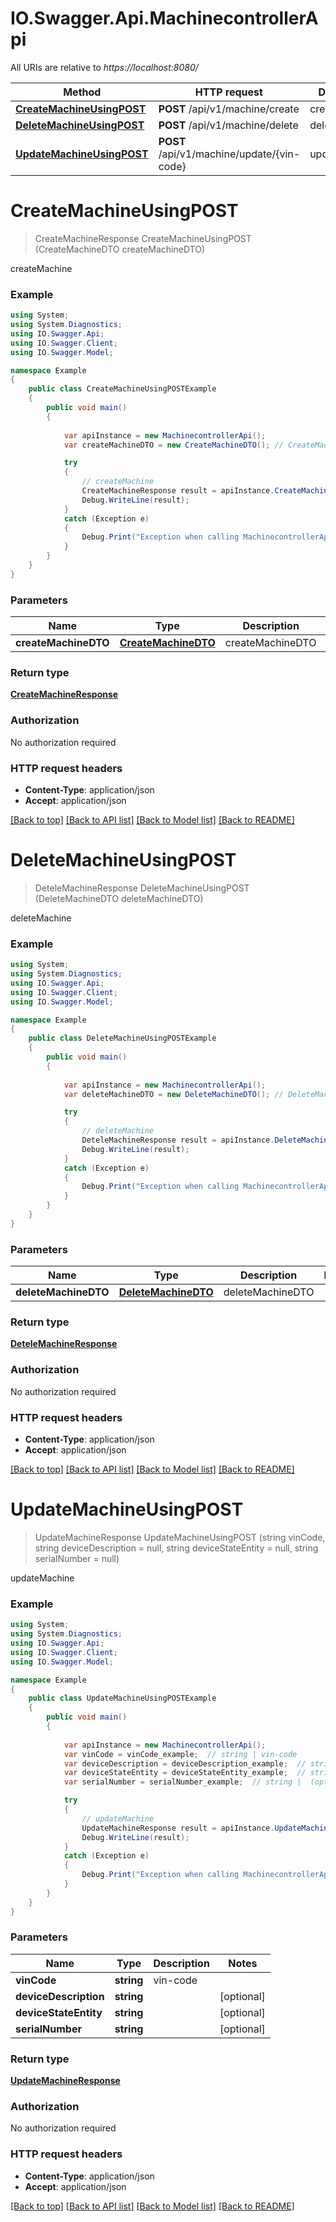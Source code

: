 # IO.Swagger.Api.MachinecontrollerApi

All URIs are relative to *https://localhost:8080/*

Method | HTTP request | Description
------------- | ------------- | -------------
[**CreateMachineUsingPOST**](MachinecontrollerApi.md#createmachineusingpost) | **POST** /api/v1/machine/create | createMachine
[**DeleteMachineUsingPOST**](MachinecontrollerApi.md#deletemachineusingpost) | **POST** /api/v1/machine/delete | deleteMachine
[**UpdateMachineUsingPOST**](MachinecontrollerApi.md#updatemachineusingpost) | **POST** /api/v1/machine/update/{vin-code} | updateMachine


<a name="createmachineusingpost"></a>
# **CreateMachineUsingPOST**
> CreateMachineResponse CreateMachineUsingPOST (CreateMachineDTO createMachineDTO)

createMachine

### Example
```csharp
using System;
using System.Diagnostics;
using IO.Swagger.Api;
using IO.Swagger.Client;
using IO.Swagger.Model;

namespace Example
{
    public class CreateMachineUsingPOSTExample
    {
        public void main()
        {
            
            var apiInstance = new MachinecontrollerApi();
            var createMachineDTO = new CreateMachineDTO(); // CreateMachineDTO | createMachineDTO

            try
            {
                // createMachine
                CreateMachineResponse result = apiInstance.CreateMachineUsingPOST(createMachineDTO);
                Debug.WriteLine(result);
            }
            catch (Exception e)
            {
                Debug.Print("Exception when calling MachinecontrollerApi.CreateMachineUsingPOST: " + e.Message );
            }
        }
    }
}
```

### Parameters

Name | Type | Description  | Notes
------------- | ------------- | ------------- | -------------
 **createMachineDTO** | [**CreateMachineDTO**](CreateMachineDTO.md)| createMachineDTO | 

### Return type

[**CreateMachineResponse**](CreateMachineResponse.md)

### Authorization

No authorization required

### HTTP request headers

 - **Content-Type**: application/json
 - **Accept**: application/json

[[Back to top]](#) [[Back to API list]](../README.md#documentation-for-api-endpoints) [[Back to Model list]](../README.md#documentation-for-models) [[Back to README]](../README.md)

<a name="deletemachineusingpost"></a>
# **DeleteMachineUsingPOST**
> DeteleMachineResponse DeleteMachineUsingPOST (DeleteMachineDTO deleteMachineDTO)

deleteMachine

### Example
```csharp
using System;
using System.Diagnostics;
using IO.Swagger.Api;
using IO.Swagger.Client;
using IO.Swagger.Model;

namespace Example
{
    public class DeleteMachineUsingPOSTExample
    {
        public void main()
        {
            
            var apiInstance = new MachinecontrollerApi();
            var deleteMachineDTO = new DeleteMachineDTO(); // DeleteMachineDTO | deleteMachineDTO

            try
            {
                // deleteMachine
                DeteleMachineResponse result = apiInstance.DeleteMachineUsingPOST(deleteMachineDTO);
                Debug.WriteLine(result);
            }
            catch (Exception e)
            {
                Debug.Print("Exception when calling MachinecontrollerApi.DeleteMachineUsingPOST: " + e.Message );
            }
        }
    }
}
```

### Parameters

Name | Type | Description  | Notes
------------- | ------------- | ------------- | -------------
 **deleteMachineDTO** | [**DeleteMachineDTO**](DeleteMachineDTO.md)| deleteMachineDTO | 

### Return type

[**DeteleMachineResponse**](DeteleMachineResponse.md)

### Authorization

No authorization required

### HTTP request headers

 - **Content-Type**: application/json
 - **Accept**: application/json

[[Back to top]](#) [[Back to API list]](../README.md#documentation-for-api-endpoints) [[Back to Model list]](../README.md#documentation-for-models) [[Back to README]](../README.md)

<a name="updatemachineusingpost"></a>
# **UpdateMachineUsingPOST**
> UpdateMachineResponse UpdateMachineUsingPOST (string vinCode, string deviceDescription = null, string deviceStateEntity = null, string serialNumber = null)

updateMachine

### Example
```csharp
using System;
using System.Diagnostics;
using IO.Swagger.Api;
using IO.Swagger.Client;
using IO.Swagger.Model;

namespace Example
{
    public class UpdateMachineUsingPOSTExample
    {
        public void main()
        {
            
            var apiInstance = new MachinecontrollerApi();
            var vinCode = vinCode_example;  // string | vin-code
            var deviceDescription = deviceDescription_example;  // string |  (optional) 
            var deviceStateEntity = deviceStateEntity_example;  // string |  (optional) 
            var serialNumber = serialNumber_example;  // string |  (optional) 

            try
            {
                // updateMachine
                UpdateMachineResponse result = apiInstance.UpdateMachineUsingPOST(vinCode, deviceDescription, deviceStateEntity, serialNumber);
                Debug.WriteLine(result);
            }
            catch (Exception e)
            {
                Debug.Print("Exception when calling MachinecontrollerApi.UpdateMachineUsingPOST: " + e.Message );
            }
        }
    }
}
```

### Parameters

Name | Type | Description  | Notes
------------- | ------------- | ------------- | -------------
 **vinCode** | **string**| vin-code | 
 **deviceDescription** | **string**|  | [optional] 
 **deviceStateEntity** | **string**|  | [optional] 
 **serialNumber** | **string**|  | [optional] 

### Return type

[**UpdateMachineResponse**](UpdateMachineResponse.md)

### Authorization

No authorization required

### HTTP request headers

 - **Content-Type**: application/json
 - **Accept**: application/json

[[Back to top]](#) [[Back to API list]](../README.md#documentation-for-api-endpoints) [[Back to Model list]](../README.md#documentation-for-models) [[Back to README]](../README.md)

